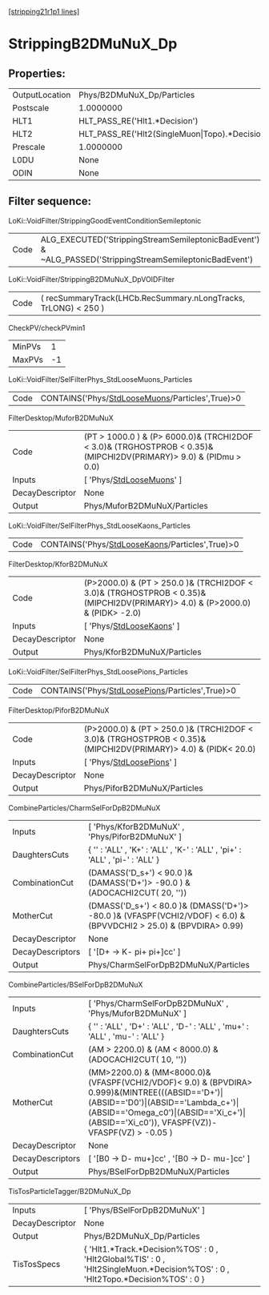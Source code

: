 [[stripping21r1p1 lines]](./stripping21r1p1-index)

# StrippingB2DMuNuX_Dp

## Properties:

|                |                                                  |
|----------------|--------------------------------------------------|
| OutputLocation | Phys/B2DMuNuX_Dp/Particles                       |
| Postscale      | 1.0000000                                        |
| HLT1           | HLT_PASS_RE('Hlt1.\*Decision')                   |
| HLT2           | HLT_PASS_RE('Hlt2(SingleMuon\|Topo).\*Decision') |
| Prescale       | 1.0000000                                        |
| L0DU           | None                                             |
| ODIN           | None                                             |

## Filter sequence:

LoKi::VoidFilter/StrippingGoodEventConditionSemileptonic

|      |                                                                                                          |
|------|----------------------------------------------------------------------------------------------------------|
| Code | ALG_EXECUTED('StrippingStreamSemileptonicBadEvent') & ~ALG_PASSED('StrippingStreamSemileptonicBadEvent') |

LoKi::VoidFilter/StrippingB2DMuNuX_DpVOIDFilter

|      |                                                                 |
|------|-----------------------------------------------------------------|
| Code | ( recSummaryTrack(LHCb.RecSummary.nLongTracks, TrLONG) \< 250 ) |

CheckPV/checkPVmin1

|        |     |
|--------|-----|
| MinPVs | 1   |
| MaxPVs | -1  |

LoKi::VoidFilter/SelFilterPhys_StdLooseMuons_Particles

|      |                                                                                                     |
|------|-----------------------------------------------------------------------------------------------------|
| Code | CONTAINS('Phys/[StdLooseMuons](./stripping21r1p1-commonparticles-stdloosemuons)/Particles',True)\>0 |

FilterDesktop/MuforB2DMuNuX

|                 |                                                                                                                        |
|-----------------|------------------------------------------------------------------------------------------------------------------------|
| Code            | (PT \> 1000.0 ) & (P\> 6000.0)& (TRCHI2DOF \< 3.0)& (TRGHOSTPROB \< 0.35)& (MIPCHI2DV(PRIMARY)\> 9.0) & (PIDmu \> 0.0) |
| Inputs          | [ 'Phys/[StdLooseMuons](./stripping21r1p1-commonparticles-stdloosemuons)' ]                                          |
| DecayDescriptor | None                                                                                                                   |
| Output          | Phys/MuforB2DMuNuX/Particles                                                                                           |

LoKi::VoidFilter/SelFilterPhys_StdLooseKaons_Particles

|      |                                                                                                     |
|------|-----------------------------------------------------------------------------------------------------|
| Code | CONTAINS('Phys/[StdLooseKaons](./stripping21r1p1-commonparticles-stdloosekaons)/Particles',True)\>0 |

FilterDesktop/KforB2DMuNuX

|                 |                                                                                                                                   |
|-----------------|-----------------------------------------------------------------------------------------------------------------------------------|
| Code            | (P\>2000.0) & (PT \> 250.0 )& (TRCHI2DOF \< 3.0)& (TRGHOSTPROB \< 0.35)& (MIPCHI2DV(PRIMARY)\> 4.0) & (P\>2000.0) & (PIDK\> -2.0) |
| Inputs          | [ 'Phys/[StdLooseKaons](./stripping21r1p1-commonparticles-stdloosekaons)' ]                                                     |
| DecayDescriptor | None                                                                                                                              |
| Output          | Phys/KforB2DMuNuX/Particles                                                                                                       |

LoKi::VoidFilter/SelFilterPhys_StdLoosePions_Particles

|      |                                                                                                     |
|------|-----------------------------------------------------------------------------------------------------|
| Code | CONTAINS('Phys/[StdLoosePions](./stripping21r1p1-commonparticles-stdloosepions)/Particles',True)\>0 |

FilterDesktop/PiforB2DMuNuX

|                 |                                                                                                                     |
|-----------------|---------------------------------------------------------------------------------------------------------------------|
| Code            | (P\>2000.0) & (PT \> 250.0 )& (TRCHI2DOF \< 3.0)& (TRGHOSTPROB \< 0.35)& (MIPCHI2DV(PRIMARY)\> 4.0) & (PIDK\< 20.0) |
| Inputs          | [ 'Phys/[StdLoosePions](./stripping21r1p1-commonparticles-stdloosepions)' ]                                       |
| DecayDescriptor | None                                                                                                                |
| Output          | Phys/PiforB2DMuNuX/Particles                                                                                        |

CombineParticles/CharmSelForDpB2DMuNuX

|                  |                                                                                                                        |
|------------------|------------------------------------------------------------------------------------------------------------------------|
| Inputs           | [ 'Phys/KforB2DMuNuX' , 'Phys/PiforB2DMuNuX' ]                                                                       |
| DaughtersCuts    | { '' : 'ALL' , 'K+' : 'ALL' , 'K-' : 'ALL' , 'pi+' : 'ALL' , 'pi-' : 'ALL' }                                           |
| CombinationCut   | (DAMASS('D_s+') \< 90.0 )& (DAMASS('D+')\> -90.0 ) & (ADOCACHI2CUT( 20, ''))                                           |
| MotherCut        | (DMASS('D_s+') \< 80.0 )& (DMASS('D+')\> -80.0 )& (VFASPF(VCHI2/VDOF) \< 6.0) & (BPVVDCHI2 \> 25.0) & (BPVDIRA\> 0.99) |
| DecayDescriptor  | None                                                                                                                   |
| DecayDescriptors | [ '[D+ -\> K- pi+ pi+]cc' ]                                                                                        |
| Output           | Phys/CharmSelForDpB2DMuNuX/Particles                                                                                   |

CombineParticles/BSelForDpB2DMuNuX

|                  |                                                                                                                                                                                                                                      |
|------------------|--------------------------------------------------------------------------------------------------------------------------------------------------------------------------------------------------------------------------------------|
| Inputs           | [ 'Phys/CharmSelForDpB2DMuNuX' , 'Phys/MuforB2DMuNuX' ]                                                                                                                                                                            |
| DaughtersCuts    | { '' : 'ALL' , 'D+' : 'ALL' , 'D-' : 'ALL' , 'mu+' : 'ALL' , 'mu-' : 'ALL' }                                                                                                                                                         |
| CombinationCut   | (AM \> 2200.0) & (AM \< 8000.0) & (ADOCACHI2CUT( 10, ''))                                                                                                                                                                            |
| MotherCut        | (MM\>2200.0) & (MM\<8000.0)&(VFASPF(VCHI2/VDOF)\< 9.0) & (BPVDIRA\> 0.999)&(MINTREE(((ABSID=='D+')\|(ABSID=='D0')\|(ABSID=='Lambda_c+')\|(ABSID=='Omega_c0')\|(ABSID=='Xi_c+')\|(ABSID=='Xi_c0')), VFASPF(VZ))-VFASPF(VZ) \> -0.05 ) |
| DecayDescriptor  | None                                                                                                                                                                                                                                 |
| DecayDescriptors | [ '[B0 -\> D- mu+]cc' , '[B0 -\> D- mu-]cc' ]                                                                                                                                                                                  |
| Output           | Phys/BSelForDpB2DMuNuX/Particles                                                                                                                                                                                                     |

TisTosParticleTagger/B2DMuNuX_Dp

|                 |                                                                                                                                    |
|-----------------|------------------------------------------------------------------------------------------------------------------------------------|
| Inputs          | [ 'Phys/BSelForDpB2DMuNuX' ]                                                                                                     |
| DecayDescriptor | None                                                                                                                               |
| Output          | Phys/B2DMuNuX_Dp/Particles                                                                                                         |
| TisTosSpecs     | { 'Hlt1.\*Track.\*Decision%TOS' : 0 , 'Hlt2Global%TIS' : 0 , 'Hlt2SingleMuon.\*Decision%TOS' : 0 , 'Hlt2Topo.\*Decision%TOS' : 0 } |

